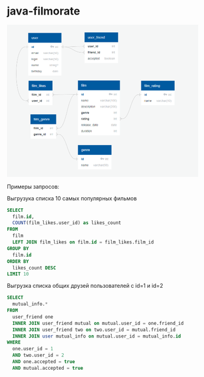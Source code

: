 # java-filmorate
![Схема базы данных](https://github.com/SquareSweet/java-filmorate/blob/main/extra/db-scheme.png)

Примеры запросов:

Выгрузука списка 10 самых популярных фильмов
```sql
SELECT
  film.id,
  COUNT(film_likes.user_id) as likes_count
FROM
  film
  LEFT JOIN film_likes on film.id = film_likes.film_id
GROUP BY
  film.id
ORDER BY
  likes_count DESC
LIMIT 10
```

Выгрузка списка общих друзей пользователей с id=1 и id=2
```sql
SELECT
  mutual_info.*
FROM
  user_friend one
  INNER JOIN user_friend mutual on mutual.user_id = one.friend_id
  INNER JOIN user_friend two on two.user_id = mutual.friend_id
  INNER JOIN user mutual_info on mutual.user_id = mutual_info.id
WHERE
  one.user_id = 1
  AND two.user_id = 2
  AND one.accepted = true
  AND mutual.accepted = true
```
